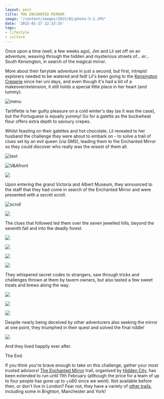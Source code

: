 ```yaml
---
layout: post
title: THE ENCHANTED MIRROR
image: "/content/images/2015/01/photo-5-2.JPG"
date: '2015-01-27 22:33:35'
tags:
- lifestyle
- culture
---
```


Once upon a time (well, a few weeks ago), Jim and Lil set off on an adventure, weaving through the hidden and mysterious streets of... er... South Kensington, in search of the magical mirror.
 
More about their fairytale adventure in just a second, but first, intrepid explorers needed to be watered and fed! Lil's been going to the <a href="http://www.kensingtoncreperie.com/" target="_blank">Kensington Creperie</a> since her uni days, and even though it's had a bit of a makeover/extension, it still holds a special little place in her heart (and tummy).
 
![menu](/content/images/2015/01/photo-1-2.JPG)
 
Tartiflette is her guilty pleasure on a cold winter's day (as it was the case), but the Portuguese is equally yummy! Go for a galette as the buckwheat flour offers extra depth to savoury crepes.
 
Whilst feasting on their galettes and hot chocolate, Lil revealed to her husband the challenge they were about to embark on - to solve a trail of clues set by an evil queen (via SMS), leading them to the Enchanted Mirror so they could discover who really was the wisest of them all.
 
![text](/content/images/2015/01/photo-2-3.JPG)
 
![V&Afront](/content/images/2015/01/photo-3-1.JPG)

![](/content/images/2015/01/photo-4-2.JPG)
 
Upon entering the grand Victoria and Albert Museum, they announced to the staff that they had come in search of the Enchanted Mirror and were presented with a secret scroll.
 
![scroll](/content/images/2015/01/photo-1--2--2.JPG)

![](/content/images/2015/01/photo-2--2--2.JPG)
 
The clues that followed led them over the seven jewelled hills, beyond the seventh fall and into the deadly forest. 

![](/content/images/2015/01/photo-3--2--2.JPG)

![](/content/images/2015/01/photo-4--2--2.JPG)

![](/content/images/2015/01/photo-5-1.JPG)

![](/content/images/2015/01/photo-5--2-.JPG)

They whispered secret codes to strangers, saw through tricks and challenges thrown at them by tavern owners, but also tasted a few sweet treats and brews along the way.

![](/content/images/2015/01/photo-4--3-.JPG)

![](/content/images/2015/01/photo-1--3-.JPG)

![](/content/images/2015/01/photo-2--3-.JPG)

Despite nearly being deceived by other adventurers also seeking the mirror at one point, they triumphed in their quest and solved the final riddle!

![](/content/images/2015/01/photo-3--3-.JPG)

And they lived happily ever after. 

The End.

If you think you're brave enough to take on this challenge, gather your most trusted advisors! <a href="http://www.inthehiddencity.com/london/the-enchanted-mirror" target="_blank">The Enchanted Mirror</a> trail, organised by <a href="http://www.inthehiddencity.com/" target="_blank">Hidden City</a>, has been extended to run until 11th February (although the price for a team of up to four people has gone up to ┬ú60 since we went). Not available before then, or don't live in London? Fear not, they have a variety of <a href="http://www.inthehiddencity.com/choose-a-hunt/" target="_blank">other trails</a>, including some in Brighton, Manchester and York!


